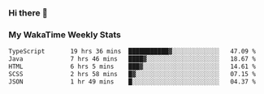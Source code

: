### Hi there 👋

<!--
**royschrauwen/royschrauwen** is a ✨ _special_ ✨ repository because its `README.md` (this file) appears on your GitHub profile.

Here are some ideas to get you started:

- 🔭 I’m currently working on ...
- 🌱 I’m currently learning ...
- 👯 I’m looking to collaborate on ...
- 🤔 I’m looking for help with ...
- 💬 Ask me about ...
- 📫 How to reach me: ...
- 😄 Pronouns: ...
- ⚡ Fun fact: ...
-->


### My WakaTime Weekly Stats
<!--START_SECTION:waka-->

```txt
TypeScript       19 hrs 36 mins  ███████████▓░░░░░░░░░░░░░   47.09 %
Java             7 hrs 46 mins   ████▓░░░░░░░░░░░░░░░░░░░░   18.67 %
HTML             6 hrs 5 mins    ███▓░░░░░░░░░░░░░░░░░░░░░   14.61 %
SCSS             2 hrs 58 mins   █▓░░░░░░░░░░░░░░░░░░░░░░░   07.15 %
JSON             1 hr 49 mins    █░░░░░░░░░░░░░░░░░░░░░░░░   04.37 %
```

<!--END_SECTION:waka-->
